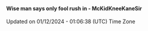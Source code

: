 #### Wise man says only fool rush in - McKidKneeKaneSir
Updated on 01/12/2024 - 01:06:38 (UTC) Time Zone
